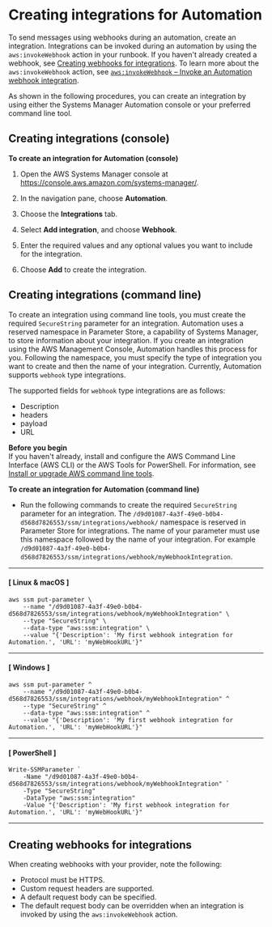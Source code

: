 # Creating integrations for Automation<a name="creating-integrations"></a>

To send messages using webhooks during an automation, create an integration\. Integrations can be invoked during an automation by using the `aws:invokeWebhook` action in your runbook\. If you haven't already created a webhook, see [Creating webhooks for integrations](#creating-integrations-webhooks)\. To learn more about the `aws:invokeWebhook` action, see [`aws:invokeWebhook` – Invoke an Automation webhook integration](invoke-webhook.md)\.

As shown in the following procedures, you can create an integration by using either the Systems Manager Automation console or your preferred command line tool\. 

## Creating integrations \(console\)<a name="creating-integrations-console"></a>

**To create an integration for Automation \(console\)**

1. Open the AWS Systems Manager console at [https://console\.aws\.amazon\.com/systems\-manager/](https://console.aws.amazon.com/systems-manager/)\.

1. In the navigation pane, choose **Automation**\.

1. Choose the **Integrations** tab\.

1. Select **Add integration**, and choose **Webhook**\.

1. Enter the required values and any optional values you want to include for the integration\.

1. Choose **Add** to create the integration\.

## Creating integrations \(command line\)<a name="creating-integrations-commandline"></a>

To create an integration using command line tools, you must create the required `SecureString` parameter for an integration\. Automation uses a reserved namespace in Parameter Store, a capability of Systems Manager, to store information about your integration\. If you create an integration using the AWS Management Console, Automation handles this process for you\. Following the namespace, you must specify the type of integration you want to create and then the name of your integration\. Currently, Automation supports `webhook` type integrations\.

The supported fields for `webhook` type integrations are as follows:
+ Description
+ headers
+ payload
+ URL

**Before you begin**  
If you haven't already, install and configure the AWS Command Line Interface \(AWS CLI\) or the AWS Tools for PowerShell\. For information, see [Install or upgrade AWS command line tools](getting-started-cli.md)\.

**To create an integration for Automation \(command line\)**
+ Run the following commands to create the required `SecureString` parameter for an integration\. The `/d9d01087-4a3f-49e0-b0b4-d568d7826553/ssm/integrations/webhook/` namespace is reserved in Parameter Store for integrations\. The name of your parameter must use this namespace followed by the name of your integration\. For example `/d9d01087-4a3f-49e0-b0b4-d568d7826553/ssm/integrations/webhook/myWebhookIntegration`\.

------
#### [ Linux & macOS ]

  ```
  aws ssm put-parameter \
      --name "/d9d01087-4a3f-49e0-b0b4-d568d7826553/ssm/integrations/webhook/myWebhookIntegration" \
      --type "SecureString" \
      --data-type "aws:ssm:integration" \
      --value "{'Description': 'My first webhook integration for Automation.', 'URL': 'myWebHookURL'}"
  ```

------
#### [ Windows ]

  ```
  aws ssm put-parameter ^
      --name "/d9d01087-4a3f-49e0-b0b4-d568d7826553/ssm/integrations/webhook/myWebhookIntegration" ^
      --type "SecureString" ^
      --data-type "aws:ssm:integration" ^
      --value "{'Description': 'My first webhook integration for Automation.', 'URL': 'myWebHookURL'}"
  ```

------
#### [ PowerShell ]

  ```
  Write-SSMParameter `
      -Name "/d9d01087-4a3f-49e0-b0b4-d568d7826553/ssm/integrations/webhook/myWebhookIntegration" `
      -Type "SecureString"
      -DataType "aws:ssm:integration"
      -Value "{'Description': 'My first webhook integration for Automation.', 'URL': 'myWebHookURL'}"
  ```

------

## Creating webhooks for integrations<a name="creating-integrations-webhooks"></a>

When creating webhooks with your provider, note the following:
+ Protocol must be HTTPS\.
+ Custom request headers are supported\.
+ A default request body can be specified\.
+ The default request body can be overridden when an integration is invoked by using the `aws:invokeWebhook` action\.